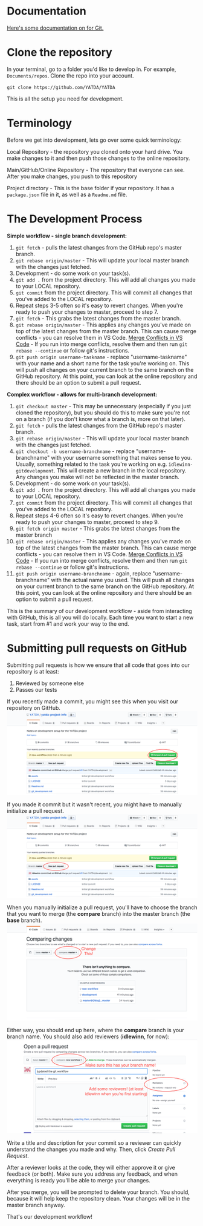 # Documentation
[Here's some documentation on for Git.](https://git-scm.com/)

# Clone the repository
In your terminal, go to a folder you'd like to develop in. For example, `Documents/repos`. Clone the repo into your account.
```
git clone https://github.com/YATDA/YATDA
```

This is all the setup you need for development.

# Terminology

Before we get into development, lets go over some quick terminology:

Local Repository - the repository you cloned onto your hard drive. You make changes to it and then push those changes to the online repository.

Main/GitHub/Online Repository - The repository that everyone can see. After you make changes, you push to this repository 

Project directory - This is the base folder if your repository. It has a `package.json` file in it, as well as a `Readme.md` file.
# The Development Process

**Simple workflow - single branch development:**
1. `git fetch` - pulls the latest changes from the GitHub repo's master branch.
2. `git rebase origin/master` - This will update your local master branch with the changes just fetched.
3. Development - do some work on your task(s).
4. `git add .` from the project directory. This will add all changes you made to your LOCAL repository.
5. `git commit` from the project directory. This will commit all changes that you've added to the LOCAL repository.
6. Repeat steps 3-5 often so it's easy to revert changes. When you're ready to push your changes to master, proceed to step 7.
7. `git fetch` - This grabs the latest changes from the master branch.
8. `git rebase origin/master` - This applies any changes you've made on top of the latest changes from the master branch. This can cause merge conflicts - you can resolve them in VS Code. [Merge Conflicts in VS Code](https://code.visualstudio.com/docs/editor/versioncontrol#_merge-conflicts) - If you run into merge conflicts, resolve them and then run `git rebase --continue` or follow git's instructions.
9. `git push origin username-taskname` - replace "username-taskname" with your name and a short name for the task you're working on. This will push all changes on your current branch to the same branch on the GitHub repository. At this point, you can look at the online repository and there should be an option to submit a pull request.

**Complex workflow - allows for multi-branch development:**
1. `git checkout master` - This may be unnecessary (especially if you just cloned the repository), but you should do this to make sure you're not on a branch (if you don't know what a branch is, more on that later).
2. `git fetch` - pulls the latest changes from the GitHub repo's master branch.
3. `git rebase origin/master` - This will update your local master branch with the changes just fetched.
4. `git checkout -b username-branchname` - replace "username-branchname" with your username something that makes sense to you. Usually, something related to the task you're working on e.g. `idlewinn-gitdevelopment`. This will create a new branch in the local repository. Any changes you make will not be reflected in the master branch.
5. Development - do some work on your task(s).
6. `git add .` from the project directory. This will add all changes you made to your LOCAL repository.
7. `git commit` from the project directory. This will commit all changes that you've added to the LOCAL repository.
8. Repeat steps 4-6 often so it's easy to revert changes. When you're ready to push your changes to master, proceed to step 9.
9. `git fetch origin master` - This grabs the latest changes from the master branch
10. `git rebase origin/master` - This applies any changes you've made on top of the latest changes from the master branch. This can cause merge conflicts - you can resolve them in VS Code. [Merge Conflicts in VS Code](https://code.visualstudio.com/docs/editor/versioncontrol#_merge-conflicts) - If you run into merge conflicts, resolve them and then run `git rebase --continue` or follow git's instructions.
11. `git push origin username-branchname` - again, replace "username-branchname" with the actual name you used. This will push all changes on your current branch to the same branch on the GitHub repository. At this point, you can look at the online repository and there should be an option to submit a pull request.

This is the summary of our development workflow - aside from interacting with GitHub, this is all you will do locally. Each time you want to start a new task, start from #1 and work your way to the end.
# Submitting pull requests on GitHub

Submitting pull requests is how we ensure that all code that goes into our repository is at least:
1. Reviewed by someone else
2. Passes our tests

If you recently made a commit, you might see this when you visit our repository on GitHub.
![recent commit prompt appears because it detects that you recently made a commit](assets/recent-commit.png)

If you made it commit but it wasn't recent, you might have to manually initialize a pull request.
![click on the pull request button](assets/pull-request-start.png)

When you manually initialize a pull request, you'll have to choose the branch that you want to merge (the **compare** branch) into the master branch (the **base** branch). 
![change the compare dropdown option to your branch name](assets/nothing-to-compare.png)

Either way, you should end up here, where the **compare** branch is your branch name. You should also add reviewers (**idlewinn**, for now):
![should have your branch name](assets/recent-pull.png)

Write a title and description for your commit so a reviewer can quickly understand the changes you made and why. Then, click *Create Pull Request*.

After a reviewer looks at the code, they will either approve it or give feedback (or both). Make sure you address any feedback, and when everything is ready you'll be able to merge your changes. 

After you merge, you will be prompted to delete your branch. You should, because it will help keep the repository clean. Your changes will be in the master branch anyway.

That's our development workflow!